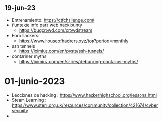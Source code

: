 ## 19-jun-23

- Entrenamiento: https://ctfchallenge.com/
- Funte de info para web hack bunty
	- https://bugcrowd.com/crowdstream
- Foro hackers:
	- https://www.houseofhackers.xyz/top?period=monthly
- ssh tunnels
	- https://iximiuz.com/en/posts/ssh-tunnels/
- contariner myths
	- https://iximiuz.com/en/series/debunking-container-myths/


# 01-junio-2023

- Lecciones de hacking : https://www.hackerhighschool.org/lessons.html
- Steam Learning : https://www.stem.org.uk/resources/community/collection/421674/cybersecurity
- 